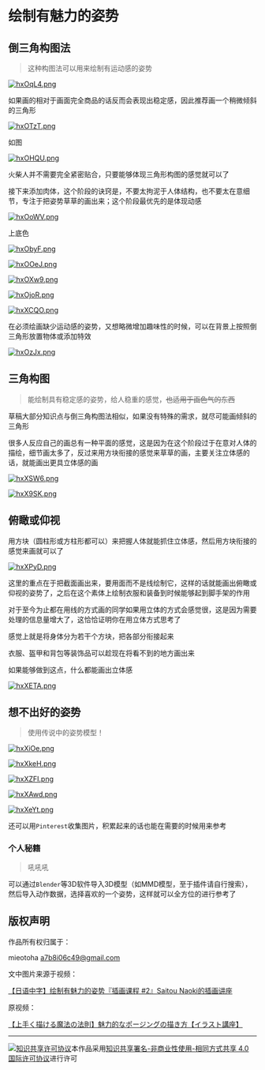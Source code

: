 # 绘制有魅力的姿势

## 倒三角构图法


> 这种构图法可以用来绘制有运动感的姿势

[![hxOqL4.png](https://z3.ax1x.com/2021/09/11/hxOqL4.png)](https://imgtu.com/i/hxOqL4)

如果画的相对于画面完全商品的话反而会表现出稳定感，因此推荐画一个稍微倾斜的三角形

[![hxOTzT.png](https://z3.ax1x.com/2021/09/11/hxOTzT.png)](https://imgtu.com/i/hxOTzT)

如图

[![hxOHQU.png](https://z3.ax1x.com/2021/09/11/hxOHQU.png)](https://imgtu.com/i/hxOHQU)

火柴人并不需要完全紧密贴合，只要能够体现三角形构图的感觉就可以了

接下来添加肉体，这个阶段的诀窍是，不要太拘泥于人体结构，也不要太在意细节，专注于把姿势草草的画出来；这个阶段最优先的是体现动感

[![hxOoWV.png](https://z3.ax1x.com/2021/09/11/hxOoWV.png)](https://imgtu.com/i/hxOoWV)

上底色

[![hxObyF.png](https://z3.ax1x.com/2021/09/11/hxObyF.png)](https://imgtu.com/i/hxObyF)

[![hxOOeJ.png](https://z3.ax1x.com/2021/09/11/hxOOeJ.png)](https://imgtu.com/i/hxOOeJ)

[![hxOXw9.png](https://z3.ax1x.com/2021/09/11/hxOXw9.png)](https://imgtu.com/i/hxOXw9)

[![hxOjoR.png](https://z3.ax1x.com/2021/09/11/hxOjoR.png)](https://imgtu.com/i/hxOjoR)

[![hxXCQO.png](https://z3.ax1x.com/2021/09/11/hxXCQO.png)](https://imgtu.com/i/hxXCQO)

在必须绘画缺少运动感的姿势，又想略微增加趣味性的时候，可以在背景上按照倒三角形放置物体或添加特效

[![hxOzJx.png](https://z3.ax1x.com/2021/09/11/hxOzJx.png)](https://imgtu.com/i/hxOzJx)

## 三角构图

> 能绘制具有稳定感的姿势，给人稳重的感觉，<del>也适用于画色气的东西</del>

草稿大部分知识点与倒三角构图法相似，如果没有特殊的需求，就尽可能画倾斜的三角形

很多人反应自己的画总有一种平面的感觉，这是因为在这个阶段过于在意对人体的描绘，细节画太多了，反过来用方块衔接的感觉来草草的画，主要关注立体感的话，就能画出更具立体感的画

[![hxXSW6.png](https://z3.ax1x.com/2021/09/11/hxXSW6.png)](https://imgtu.com/i/hxXSW6)

[![hxX9SK.png](https://z3.ax1x.com/2021/09/11/hxX9SK.png)](https://imgtu.com/i/hxX9SK)

## 俯瞰或仰视

用方块（圆柱形或方柱形都可以）来把握人体就能抓住立体感，然后用方块衔接的感觉来画就可以了

[![hxXPyD.png](https://z3.ax1x.com/2021/09/11/hxXPyD.png)](https://imgtu.com/i/hxXPyD)

这里的重点在于把截面画出来，要用面而不是线绘制它，这样的话就能画出俯瞰或仰视的姿势了，之后在这个素体上绘制衣服和装备到时候能够起到脚手架的作用

对于至今为止都在用线的方式画的同学如果用立体的方式会感觉很，这是因为需要处理的信息量增大了，这恰恰证明你在用立体方式思考了

感觉上就是将身体分为若干个方块，把各部分衔接起来

衣服、盔甲和背包等装饰品可以趁现在将看不到的地方画出来

如果能够做到这点，什么都能画出立体感

[![hxXETA.png](https://z3.ax1x.com/2021/09/11/hxXETA.png)](https://imgtu.com/i/hxXETA)

## 想不出好的姿势

> 使用传说中的姿势模型！

[![hxXiOe.png](https://z3.ax1x.com/2021/09/11/hxXiOe.png)](https://imgtu.com/i/hxXiOe)

[![hxXkeH.png](https://z3.ax1x.com/2021/09/11/hxXkeH.png)](https://imgtu.com/i/hxXkeH)

[![hxXZFI.png](https://z3.ax1x.com/2021/09/11/hxXZFI.png)](https://imgtu.com/i/hxXZFI)

[![hxXAwd.png](https://z3.ax1x.com/2021/09/11/hxXAwd.png)](https://imgtu.com/i/hxXAwd)

[![hxXeYt.png](https://z3.ax1x.com/2021/09/11/hxXeYt.png)](https://imgtu.com/i/hxXeYt)

还可以用`Pinterest`收集图片，积累起来的话也能在需要的时候用来参考

### 个人秘籍

> 吼吼吼

可以通过`Blender`等3D软件导入3D模型（如MMD模型，至于插件请自行搜索），然后导入动作数据，选择喜欢的一个姿势，这样就可以全方位的进行参考了

## 版权声明

作品所有权归属于：

mieotoha <a7b8i06c49@gmail.com>

文中图片来源于视频：

[【日语中字】绘制有魅力的姿势『插画课程 #2』Saitou Naoki的插画讲座](https://www.bilibili.com/video/BV1pC4y1W7Qm)

原视频：

[【上手く描ける魔法の法則】魅力的なポージングの描き方【イラスト講座】](https://youtu.be/_Sfb4H01Z-M)

---

<a rel="license" href="http://creativecommons.org/licenses/by-nc-sa/4.0/"><img alt="知识共享许可协议" style="border-width:0" src="https://i.creativecommons.org/l/by-nc-sa/4.0/88x31.png" /></a>本作品采用<a rel="license" href="http://creativecommons.org/licenses/by-nc-sa/4.0/">知识共享署名-非商业性使用-相同方式共享 4.0 国际许可协议</a>进行许可

